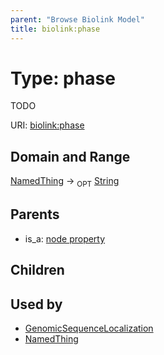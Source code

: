 ```yaml
---
parent: "Browse Biolink Model"
title: biolink:phase
---
```


# Type: phase


TODO

URI: [biolink:phase](https://w3id.org/biolink/vocab/phase)


## Domain and Range

[NamedThing](NamedThing.md) ->  <sub>OPT</sub> [String](types/String.md)

## Parents

 *  is_a: [node property](node_property.md)

## Children


## Used by

 * [GenomicSequenceLocalization](GenomicSequenceLocalization.md)
 * [NamedThing](NamedThing.md)
